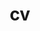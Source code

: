 ---
layout: default
permalink: /cv/
title: cv
nav: false
nav_order: 7
redirect_to: /assets/pdf/cv.pdf
---